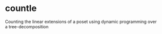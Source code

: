# countle
Counting the linear extensions of a poset using dynamic programming over a tree-decomposition
